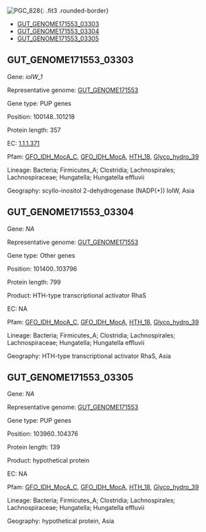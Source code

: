 ![PGC_828](../static/images/Clusters_figure/PGC_828.jpg){: .fit3 .rounded-border}

<ul id="myTab" class="nav nav-tabs">
  <li class="active">
        <a href="#tab1" data-toggle="tab">GUT_GENOME171553_03303</a>
  </li>
<li><a href="#tab2" data-toggle="tab">GUT_GENOME171553_03304</a></li>
<li><a href="#tab3" data-toggle="tab">GUT_GENOME171553_03305</a></li>
</ul>

<div id="myTabContent" class="tab-content">
  <div class="tab-pane fade in active" id="tab1">

<h2 id="GUT_GENOME171553_03303">GUT_GENOME171553_03303</h2>
<p>Gene: <em>iolW_1</em>
<p>Representative genome: <a href="https://www.ebi.ac.uk/metagenomics/genomes/MGYG-HGUT-00032">GUT_GENOME171553</a></p>
<p>Gene type: PUP genes</p>
<p>Position: 100148..101218</p>
<p>Protein length: 357</p>
<p>EC: <a href="https://www.brenda-enzymes.org/enzyme.php?ecno=1.1.1.371">1.1.1.371</a></p>
<p>Pfam: <a href="http://pfam.xfam.org/family/GFO_IDH_MocA_C">GFO_IDH_MocA_C</a>, <a href="http://pfam.xfam.org/family/GFO_IDH_MocA">GFO_IDH_MocA</a>, <a href="http://pfam.xfam.org/family/HTH_18">HTH_18</a>, <a href="http://pfam.xfam.org/family/Glyco_hydro_39">Glyco_hydro_39</a></p>
<p>Lineage: Bacteria; Firmicutes_A; Clostridia; Lachnospirales; Lachnospiraceae; Hungatella; Hungatella effluvii</p>
<p>Geography: scyllo-inositol 2-dehydrogenase (NADP(+)) IolW, Asia</p>
  </div>

  <div class="tab-pane fade" id="tab2">

<h2 id="GUT_GENOME171553_03304">GUT_GENOME171553_03304</h2>
<p>Gene: <em>NA</em></p>
<p>Representative genome: <a href="https://www.ebi.ac.uk/metagenomics/genomes/MGYG-HGUT-00032">GUT_GENOME171553</a></p>
<p>Gene type: Other genes</p>
<p>Position: 101400..103796</p>
<p>Protein length: 799</p>
<p>Product: HTH-type transcriptional activator RhaS</p>
<p>EC: NA</p>
<p>Pfam: <a href="http://pfam.xfam.org/family/GFO_IDH_MocA_C">GFO_IDH_MocA_C</a>, <a href="http://pfam.xfam.org/family/GFO_IDH_MocA">GFO_IDH_MocA</a>, <a href="http://pfam.xfam.org/family/HTH_18">HTH_18</a>, <a href="http://pfam.xfam.org/family/Glyco_hydro_39">Glyco_hydro_39</a></p>
<p>Lineage: Bacteria; Firmicutes_A; Clostridia; Lachnospirales; Lachnospiraceae; Hungatella; Hungatella effluvii</p>
<p>Geography: HTH-type transcriptional activator RhaS, Asia</p>

  </div>
  <div class="tab-pane fade" id="tab3">

<h2 id="GUT_GENOME171553_03305">GUT_GENOME171553_03305</h2>
<p>Gene: <em>NA</em></p>
<p>Representative genome: <a href="https://www.ebi.ac.uk/metagenomics/genomes/MGYG-HGUT-00032">GUT_GENOME171553</a></p>
<p>Gene type: PUP genes</p>
<p>Position: 103960..104376</p>
<p>Protein length: 139</p>
<p>Product: hypothetical protein</p>
<p>EC: NA</p>
<p>Pfam: <a href="http://pfam.xfam.org/family/GFO_IDH_MocA_C">GFO_IDH_MocA_C</a>, <a href="http://pfam.xfam.org/family/GFO_IDH_MocA">GFO_IDH_MocA</a>, <a href="http://pfam.xfam.org/family/HTH_18">HTH_18</a>, <a href="http://pfam.xfam.org/family/Glyco_hydro_39">Glyco_hydro_39</a></p>
<p>Lineage: Bacteria; Firmicutes_A; Clostridia; Lachnospirales; Lachnospiraceae; Hungatella; Hungatella effluvii</p>
<p>Geography: hypothetical protein, Asia</p>

  </div>
</div>
